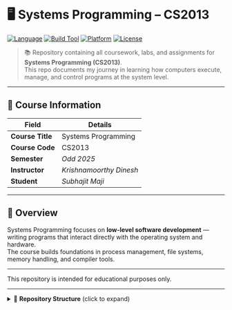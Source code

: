 # 🖥️ Systems Programming – CS2013

[![Language](https://img.shields.io/badge/language-C-blue.svg)](https://www.gnu.org/software/gnu-c-manual/)
[![Build Tool](https://img.shields.io/badge/build-make-green.svg)](https://www.gnu.org/software/make/)
[![Platform](https://img.shields.io/badge/platform-Linux%20%7C%20Unix-lightgrey.svg)]()
[![License](https://img.shields.io/badge/license-Educational-blueviolet.svg)]()

> 📚 Repository containing all coursework, labs, and assignments for **Systems Programming (CS2013)**.  
> This repo documents my journey in learning how computers execute, manage, and control programs at the system level.

---

## 📘 Course Information

| Field | Details |
|-------|----------|
| **Course Title** | Systems Programming |
| **Course Code** | CS2013 |
| **Semester** | *Odd 2025* |
| **Instructor** | *Krishnamoorthy Dinesh* |
| **Student** | *Subhajit Maji* |

---

## 🧭 Overview

Systems Programming focuses on **low-level software development** — writing programs that interact directly with the operating system and hardware.  
The course builds foundations in process management, file systems, memory handling, and compiler tools.

---

This repository is intended for educational purposes only.

---

<details>
<summary>📂 <b>Repository Structure</b> (click to expand)</summary>

```bash
.
├── labs/                # Hands-on lab experiments
├── examples/            # Example programs discussed in class
├── include/             # Header files
├── src/                 # Source code files
├── Makefile             # Build automation file
└── README.md            # You are here!
